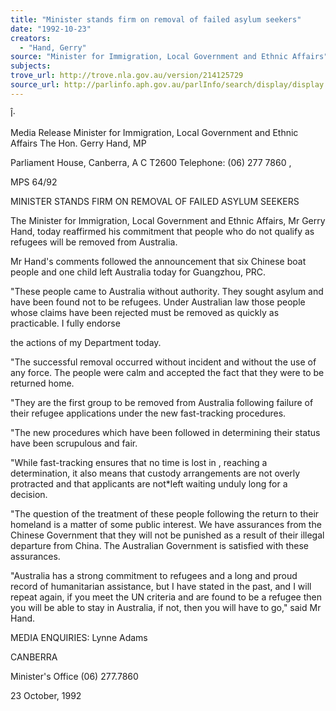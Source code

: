 ```yaml
---
title: "Minister stands firm on removal of failed asylum seekers"
date: "1992-10-23"
creators:
  - "Hand, Gerry"
source: "Minister for Immigration, Local Government and Ethnic Affairs"
subjects:
trove_url: http://trove.nla.gov.au/version/214125729
source_url: http://parlinfo.aph.gov.au/parlInfo/search/display/display.w3p;query=Id%3A%22media/pressrel/HPR02008598%22
---
```


 Î· 

 Media Release Minister for Immigration, Local Government and Ethnic Affairs The Hon. Gerry Hand, MP 

 Parliament House, Canberra, A C T2600 Telephone: (06) 277 7860 ,

 MPS 64/92

 MINISTER STANDS FIRM ON REMOVAL OF FAILED ASYLUM SEEKERS

 The Minister for Immigration, Local Government and Ethnic  Affairs, Mr Gerry Hand, today reaffirmed his commitment that  people who do not qualify as refugees will be removed from  Australia.

 Mr Hand's comments followed the announcement that six  Chinese boat people and one child left Australia today for  Guangzhou, PRC.

 "These people came to Australia without authority. They  sought asylum and have been found not to be refugees. Under  Australian law those people whose claims have been rejected  must be removed as quickly as practicable. I fully endorse 

 the actions of my Department today.

 "The successful removal occurred without incident and  without the use of any force. The people were calm and  accepted the fact that they were to be returned home.

 "They are the first group to be removed from Australia  following failure of their refugee applications under the  new fast-tracking procedures.

 "The new procedures which have been followed in determining  their status have been scrupulous and fair.

 "While fast-tracking ensures that no time is lost in , reaching a determination,  it also means that custody  arrangements are not overly protracted and that applicants  are not*left waiting unduly long for a decision.

 "The question of the treatment of these people following  the return to their homeland is a matter of some public  interest. We have assurances from the Chinese Government  that they will not be punished as a result of their illegal  departure from China. The Australian Government is satisfied  with these assurances.

 "Australia has a strong commitment to refugees and a long  and proud record of humanitarian assistance, but I have  stated in the past, and I will repeat again, if you meet the  UN criteria and are found to be a refugee then you will be  able to stay in Australia, if not, then you will have to  go," said Mr Hand.

 MEDIA ENQUIRIES: Lynne Adams

 CANBERRA

 Minister's Office  (06) 277.7860

 23 October,  1992

